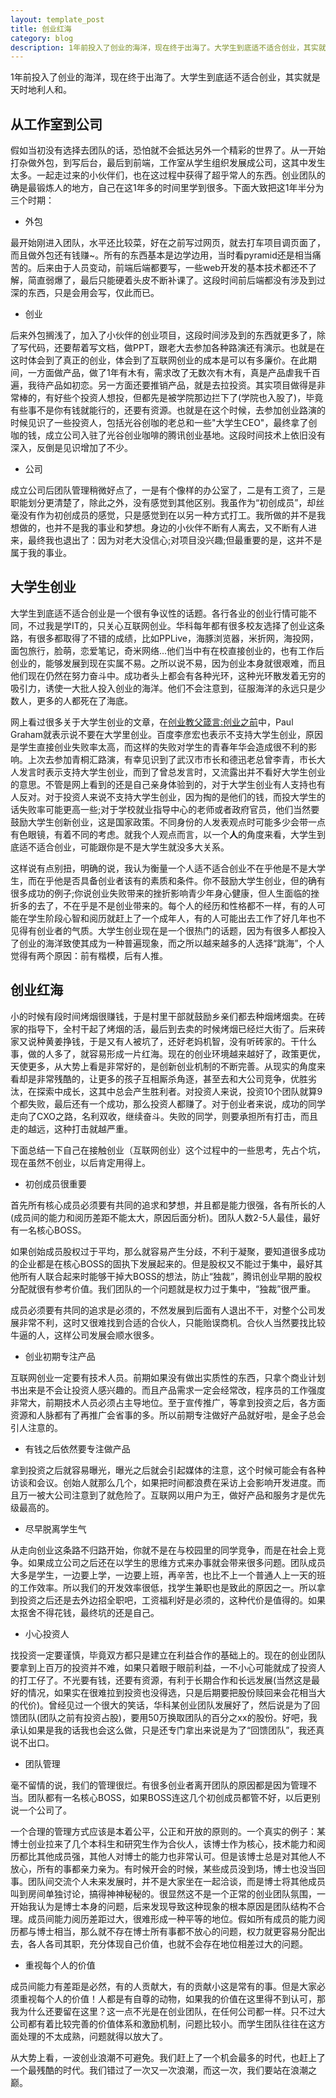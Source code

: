 ```yaml
---
layout: template_post
title: 创业红海
category: blog
description: 1年前投入了创业的海洋，现在终于出海了。大学生到底适不适合创业，其实就是天时地利人和。
---
```


1年前投入了创业的海洋，现在终于出海了。大学生到底适不适合创业，其实就是天时地利人和。

## 从工作室到公司

假如当初没有选择去团队的话，恐怕就不会抵达另外一个精彩的世界了。从一开始打杂做外包，到写后台，最后到前端，工作室从学生组织发展成公司，这其中发生太多。一起走过来的小伙伴们，也在这过程中获得了超乎常人的东西。创业团队的确是最锻炼人的地方，自己在这1年多的时间里学到很多。下面大致把这1年半分为三个时期：

* 外包

最开始刚进入团队，水平还比较菜，好在之前写过网页，就去打车项目调页面了，而且做外包还有钱赚~。所有的东西基本是边学边用，当时看pyramid还是相当痛苦的。后来由于人员变动，前端后端都要写，一些web开发的基本技术都还不了解，简直弱爆了，最后只能硬着头皮不断补课了。这段时间前后端都没有涉及到过深的东西，只是会用会写，仅此而已。

* 创业

后来外包搁浅了，加入了小伙伴的创业项目，这段时间涉及到的东西就更多了，除了写代码，还要帮着写文档，做PPT，跟老大去参加各种路演还有演示。也就是在这时体会到了真正的创业，体会到了互联网创业的成本是可以有多廉价。在此期间，一方面做产品，做了1年有木有，需求改了无数次有木有，真是产品虐我千百遍，我待产品如初恋。另一方面还要推销产品，就是去拉投资。其实项目做得是非常棒的，有好些个投资人想投，但都先是被学院那边拦下了(学院也入股了)，毕竟有些事不是你有钱就能行的，还要有资源。也就是在这个时候，去参加创业路演的时候见识了一些投资人，包括光谷创咖的老总和一些"大学生CEO"，最终拿了创咖的钱，成立公司入驻了光谷创业咖啡的腾讯创业基地。这段时间技术上依旧没有深入，反倒是见识增加了不少。

* 公司

成立公司后团队管理稍微好点了，一是有个像样的办公室了，二是有工资了，三是职能划分更清楚了，除此之外，没有感觉到其他区别。我虽作为“初创成员”，却丝毫没有作为初创成员的感觉，只是感觉到在以另一种方式打工。我所做的并不是我想做的，也并不是我的事业和梦想。身边的小伙伴不断有人离去，又不断有人进来，最终我也退出了：因为对老大没信心;对项目没兴趣;但最重要的是，这并不是属于我的事业。

## 大学生创业

大学生到底适不适合创业是一个很有争议性的话题。各行各业的创业行情可能不同，不过我是学IT的，只关心互联网创业。华科每年都有很多校友选择了创业这条路，有很多都取得了不错的成绩，比如PPLive，海豚浏览器，米折网，海投网，面包旅行，脸萌，恋爱笔记，奇米网络...他们当中有在校直接创业的，也有工作后创业的，能够发展到现在实属不易。之所以说不易，因为创业本身就很艰难，而且他们现在仍然在努力奋斗中。成功者头上都会有各种光环，这种光环散发着无穷的吸引力，诱使一大批人投入创业的海洋。他们不会注意到，征服海洋的永远只是少数人，更多的人都死在了海底。

网上看过很多关于大学生创业的文章，在[创业教父箴言:创业之前](http://www.woshipm.com/zhichang/110475.html)中，Paul Graham就表示说不要在大学里创业。百度李彦宏也表示不支持大学生创业，原因是学生直接创业失败率太高，而这样的失败对学生的青春年华会造成很不利的影响。上次去参加青桐汇路演，有幸见识到了武汉市市长和德迅老总曾李青，市长大人发言时表示支持大学生创业，而到了曾总发言时，又流露出并不看好大学生创业的意思。不管是网上看到的还是自己亲身体验到的，对于大学生创业有人支持也有人反对。对于投资人来说不支持大学生创业，因为掏的是他们的钱，而投大学生的话失败率可能更高一些;对于学校就业指导中心的老师或者政府官员，他们当然要鼓励大学生创新创业，这是国家政策。不同身份的人发表观点时可能多少会带一点有色眼镜，有着不同的考虑。就我个人观点而言，以一个**人**的角度来看，大学生到底适不适合创业，可能跟你是不是大学生就没多大关系。

这样说有点别扭，明确的说，我认为衡量一个人适不适合创业不在乎他是不是大学生，而在乎他是否具备创业者该有的素质和条件。你不鼓励大学生创业，但的确有很多成功的例子;你说创业失败带来的挫折影响青少年身心健康，但人生面临的挫折多的去了，不在乎是不是创业带来的。每个人的经历和性格都不一样，有的人可能在学生阶段心智和阅历就赶上了一个成年人，有的人可能出去工作了好几年也不见得有创业者的气质。大学生创业现在是一个很热门的话题，因为有很多人都投入了创业的海洋致使其成为一种普遍现象，而之所以越来越多的人选择“跳海”，个人觉得有两个原因：前有楷模，后有人推。

## 创业红海

小的时候有段时间烤烟很赚钱，于是村里干部就鼓励乡亲们都去种烟烤烟卖。在砖家的指导下，全村干起了烤烟的活，最后到去卖的时候烤烟已经烂大街了。后来砖家又说种黄姜挣钱，于是又有人被坑了，还好老妈机智，没有听砖家的。干什么事，做的人多了，就容易形成一片红海。现在的创业环境越来越好了，政策更优，天使更多，从大势上看是非常好的，是创新创业机制的不断完善。从现实的角度来看却是非常残酷的，让更多的孩子互相厮杀角逐，甚至去和大公司竞争，优胜劣汰，在探索中成长，这其中总会产生胜利者。对投资人来说，投资10个团队就算9个都失败，最后还有一个成功，那么投资人都赚了。对于创业者来说，成功的同学走向了CXO之路，名利双收，继续奋斗。失败的同学，则要承担所有打击，而且走的越远，这种打击就越严重。

下面总结一下自己在接触创业（互联网创业）这个过程中的一些思考，先占个坑，现在虽然不创业，以后肯定用得上。

* 初创成员很重要

首先所有核心成员必须要有共同的追求和梦想，并且都是能力很强，各有所长的人(成员间的能力和阅历差距不能太大，原因后面分析)。团队人数2-5人最佳，最好有一名核心BOSS。

如果创始成员股权过于平均，那么就容易产生分歧，不利于凝聚，要知道很多成功的企业都是在核心BOSS的固执下发展起来的。但是股权又不能过于集中，最好其他所有人联合起来时能够干掉大BOSS的想法，防止“独裁”，腾讯创业早期的股权分配就很有参考价值。我们团队的一个问题就是权力过于集中，“独裁”很严重。

成员必须要有共同的追求是必须的，不然发展到后面有人退出不干，对整个公司发展非常不利，这时又很难找到合适的合伙人，只能贻误商机。合伙人当然要找比较牛逼的人，这样公司发展会顺水很多。

* 创业初期专注产品

互联网创业一定要有技术人员。前期如果没有做出实质性的东西，只拿个商业计划书出来是不会让投资人感兴趣的。而且产品需求一定会经常改，程序员的工作强度非常大，前期技术人员必须占主导地位。至于宣传推广，等拿到投资之后，各方面资源和人脉都有了再推广会省事的多。所以前期专注做好产品就好啦，是金子总会引人注意的。

* 有钱之后依然要专注做产品

拿到投资之后就容易曝光，曝光之后就会引起媒体的注意，这个时候可能会有各种访谈和会议。创始人就那么几个，如果把时间都浪费在采访上会影响开发进度。而且万一被大公司注意到了就危险了。互联网以用户为王，做好产品和服务才是优先级最高的。

* 尽早脱离学生气

从走向创业这条路不归路开始，你就不是在与校园里的同学竞争，而是在社会上竞争。如果成立公司之后还在以学生的思维方式来办事就会带来很多问题。团队成员大多是学生，一边要上学，一边要上班，再辛苦，也比不上一个普通人上一天的班的工作效率。所以我们的开发效率很低，找学生兼职也是致此的原因之一。所以拿到投资之后还是去外边招全职吧，工资福利好是必须的，这种代价是值得的。如果太抠舍不得花钱，最终坑的还是自己。

* 小心投资人

找投资一定要谨慎，毕竟双方都只是建立在利益合作的基础上的。现在的创业团队要拿到上百万的投资并不难，如果只着眼于眼前利益，一不小心可能就成了投资人的打工仔了。不光要有钱，还要有资源，有利于长期合作和长远发展(当然这是最好的情况，如果实在很难拉到投资也没得选，只是后期要把股份赎回来会花相当大的代价)。曾经见过一个很大的笑话，华科某创业团队发展好了，然后说是为了回馈团队(团队之前有投资占股)，要用50万换取团队的百分之xx的股份。好吧，我承认如果是我的话我也会这么做，只是还专门拿出来说是为了“回馈团队”，我还真说不出口。

* 团队管理

毫不留情的说，我们的管理很烂。有很多创业者离开团队的原因都是因为管理不当。团队都有一名核心BOSS，如果BOSS连这几个初创成员都管不好，以后更别说一个公司了。

一个合理的管理方式应该是本着公平，公正和开放的原则的。一个真实的例子：某博士创业拉来了几个本科生和研究生作为合伙人，该博士作为核心，技术能力和阅历都比其他成员强，其他人对博士的能力也非常认可。但是该博士总是对其他人不放心，所有的事都亲力亲为。有时候开会的时候，某些成员没到场，博士也没当回事。团队间交流个人未来发展时，并不是大家坐在一起洽谈，而是博士将其他成员叫到房间单独讨论，搞得神神秘秘的。很显然这不是一个正常的创业团队氛围，一开始我认为是博士本身的问题，后来发现导致这种现象的根本原因是团队结构不合理。成员间能力阅历差距过大，很难形成一种平等的地位。假如所有成员的能力阅历都与博士相当，那么就不存在博士所有事都不放心的问题，权力就更容易分配出去，各人各司其职，充分体现自己价值，也就不会存在地位相差过大的问题。

* 重视每个人的价值

成员间能力有差距是必然，有的人贡献大，有的贡献小这是常有的事。但是大家必须重视每个人的价值！人都是有自尊的动物，如果我的价值在这里得不到认可，那我为什么还要留在这里？这一点不光是在创业团队，在任何公司都一样。只不过大公司都有着比较完善的价值体系和激励机制，问题比较小。而学生团队往往在这方面处理的不太成熟，问题就得以放大了。



从大势上看，一波创业浪潮不可避免。我们赶上了一个机会最多的时代，也赶上了一个最残酷的时代。我们错过了一次又一次浪潮，而这一次，我们要站在浪潮之巅。






